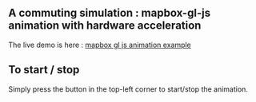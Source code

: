 ## A commuting simulation : mapbox-gl-js animation with hardware acceleration

The live demo is here :
[mapbox gl js animation example](http://misterfresh.github.io/mapbox-gl-js-animation-example/)

## To start / stop

Simply press the button in the top-left corner to start/stop the animation.


